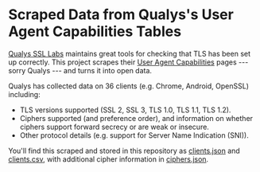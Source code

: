 Scraped Data from Qualys's User Agent Capabilities Tables
=========================================================

[Qualys SSL Labs](https://dev.ssllabs.com) maintains great tools for checking that TLS has been set up correctly. This project scrapes their [User Agent Capabilities](https://dev.ssllabs.com/ssltest/clients.html) pages --- sorry Qualys --- and turns it into open data.

Qualys has collected data on 36 clients (e.g. Chrome, Android, OpenSSL) including:

* TLS versions supported (SSL 2, SSL 3, TLS 1.0, TLS 1.1, TLS 1.2).
* Ciphers supported (and preference order), and information on whether ciphers support forward secrecy or are weak or insecure.
* Other protocol details (e.g. support for Server Name Indication (SNI)).

You'll find this scraped and stored in this repository as [clients.json](clients.json) and [clients.csv](clients.csv), with additional cipher information in [ciphers.json](ciphers.json).
